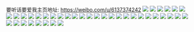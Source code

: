 要听话要爱我主页地址: https://weibo.com/u/6137374242 
![](https://wx4.sinaimg.cn/mw2000/006HlNp8ly1h975fk11b5j30u0140q9g.jpg) 
![](https://wx4.sinaimg.cn/mw2000/006HlNp8ly1h975fjcgeej30u00u0n1s.jpg) 
![](https://wx4.sinaimg.cn/mw2000/006HlNp8ly1h96p9aedubj30u0140468.jpg) 
![](https://wx4.sinaimg.cn/mw2000/006HlNp8ly1h96iilhbouj30u00votco.jpg) 
![](https://wx4.sinaimg.cn/mw2000/006HlNp8ly1h9461b6245j30u0140dms.jpg) 
![](https://wx4.sinaimg.cn/mw2000/006HlNp8ly1h927f2sd9xj30u0140du5.jpg) 
![](https://wx4.sinaimg.cn/mw2000/006HlNp8ly1h927f2za5oj31400u0gs7.jpg) 
![](https://wx4.sinaimg.cn/mw2000/006HlNp8ly1h927f2k0nhj30u0140al2.jpg) 
![](https://wx4.sinaimg.cn/mw2000/006HlNp8ly1h927f39ca8j30u01sy0wy.jpg) 
![](https://wx4.sinaimg.cn/mw2000/006HlNp8ly1h8wgns2lpvj30u0140gtv.jpg) 
![](https://wx4.sinaimg.cn/mw2000/006HlNp8ly1h8v6pfs07xj30u0140460.jpg) 
![](https://wx4.sinaimg.cn/mw2000/006HlNp8ly1h8v6pg55jjj30u0140ahp.jpg) 
![](https://wx4.sinaimg.cn/mw2000/006HlNp8ly1h8v6pgdik0j30u0140102.jpg) 
![](https://wx4.sinaimg.cn/mw2000/006HlNp8ly1h6r0y42qumj30u0140k0o.jpg) 
![](https://wx4.sinaimg.cn/mw2000/006HlNp8ly1h6r0y3ebcsj30u0140wre.jpg) 
![](https://wx4.sinaimg.cn/mw2000/006HlNp8ly1h6r0y3shiyj30u0140122.jpg) 
![](https://wx4.sinaimg.cn/mw2000/006HlNp8ly1h6r0y6yy5tj30u0140q6b.jpg) 
![](https://wx4.sinaimg.cn/mw2000/006HlNp8ly1h6r0y4ivlhj30u014r41a.jpg) 
![](https://wx4.sinaimg.cn/mw2000/006HlNp8ly1h6r0y5wcgzj30u013zdos.jpg) 
![](https://wx4.sinaimg.cn/mw2000/006HlNp8ly1h6r0y31vimj30u0140qd3.jpg) 
![](https://wx4.sinaimg.cn/mw2000/006HlNp8ly1h6r0y4s451j30u01410vk.jpg) 
![](https://wx4.sinaimg.cn/mw2000/006HlNp8ly1h6r0y55y3gj30u0140thc.jpg) 
![](https://wx4.sinaimg.cn/mw2000/006HlNp8ly1h6r0y69ggqj30u0138gvd.jpg) 
![](https://wx4.sinaimg.cn/mw2000/006HlNp8ly1h6r0y5nw5xj30u014rwo5.jpg) 
![](https://wx4.sinaimg.cn/mw2000/006HlNp8ly1h6r0y6lijwj30u0140qe4.jpg) 
![](https://wx4.sinaimg.cn/mw2000/006HlNp8ly1h4uevodw5sj30q813saf6.jpg) 
![](https://wx4.sinaimg.cn/mw2000/006HlNp8ly1h4twzm5rxcj30wi17c1kx.jpg) 
![](https://wx4.sinaimg.cn/mw2000/006HlNp8ly1h4twzky5ndj30wi17c155.jpg) 
![](https://wx4.sinaimg.cn/mw2000/006HlNp8ly1h4twzl8l74j30wi17ck8k.jpg) 
![](https://wx4.sinaimg.cn/mw2000/006HlNp8ly1h4twzliuy3j30wi17cap0.jpg) 
![](https://wx4.sinaimg.cn/mw2000/006HlNp8ly1h4ro7hhlkij30wi17c7hc.jpg) 
![](https://wx4.sinaimg.cn/mw2000/006HlNp8ly1h4lvtjbny6j31430u0467.jpg) 
![](https://wx4.sinaimg.cn/mw2000/006HlNp8ly1h4lvtkh152j30u0140jxe.jpg) 
![](https://wx4.sinaimg.cn/mw2000/006HlNp8ly1h4lvtm3v30j30u0140qct.jpg) 
![](https://wx4.sinaimg.cn/mw2000/006HlNp8ly1h4lvti2l97j30u0140gsq.jpg) 
![](https://wx4.sinaimg.cn/mw2000/006HlNp8ly1h4lvtnfi34j30u0140n4n.jpg) 
![](https://wx4.sinaimg.cn/mw2000/006HlNp8ly1h4lvtow852j30u0140n6g.jpg) 
![](https://wx4.sinaimg.cn/mw2000/006HlNp8ly1h4lvtq61mbj30u0140tg5.jpg) 
![](https://wx4.sinaimg.cn/mw2000/006HlNp8ly1h4lvtrky0fj30u0140gtp.jpg) 
